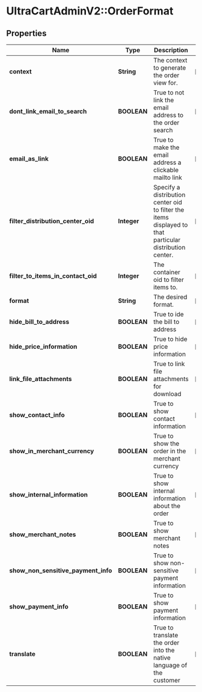 # UltraCartAdminV2::OrderFormat

## Properties
Name | Type | Description | Notes
------------ | ------------- | ------------- | -------------
**context** | **String** | The context to generate the order view for. | [optional] 
**dont_link_email_to_search** | **BOOLEAN** | True to not link the email address to the order search | [optional] 
**email_as_link** | **BOOLEAN** | True to make the email address a clickable mailto link | [optional] 
**filter_distribution_center_oid** | **Integer** | Specify a distribution center oid to filter the items displayed to that particular distribution center. | [optional] 
**filter_to_items_in_contact_oid** | **Integer** | The container oid to filter items to. | [optional] 
**format** | **String** | The desired format. | [optional] 
**hide_bill_to_address** | **BOOLEAN** | True to ide the bill to address | [optional] 
**hide_price_information** | **BOOLEAN** | True to hide price information | [optional] 
**link_file_attachments** | **BOOLEAN** | True to link file attachments for download | [optional] 
**show_contact_info** | **BOOLEAN** | True to show contact information | [optional] 
**show_in_merchant_currency** | **BOOLEAN** | True to show the order in the merchant currency | [optional] 
**show_internal_information** | **BOOLEAN** | True to show internal information about the order | [optional] 
**show_merchant_notes** | **BOOLEAN** | True to show merchant notes | [optional] 
**show_non_sensitive_payment_info** | **BOOLEAN** | True to show non-sensitive payment information | [optional] 
**show_payment_info** | **BOOLEAN** | True to show payment information | [optional] 
**translate** | **BOOLEAN** | True to translate the order into the native language of the customer | [optional] 


